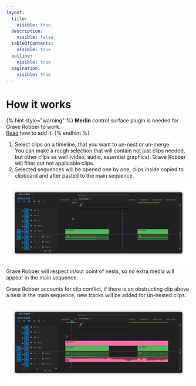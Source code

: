 ```yaml
---
layout:
  title:
    visible: true
  description:
    visible: false
  tableOfContents:
    visible: true
  outline:
    visible: true
  pagination:
    visible: true
---
```


# How it works

{% hint style="warning" %}
**Merlin** control surface plugin is needed for Grave Robber to work.\
[Read](../../support-tools/merlin.md) how to add it.
{% endhint %}

1. Select clips on a timeline, that you want to un-nest or un-merge.\
   You can make a rough selection that will contain not just clips needed, but other clips as well (video, audio, essential graphics). Grave Robber will filter out not applicable clips.
2. Selected sequences will be opened one by one, clips inside copied to clipboard and after pasted to the main sequence.

![](../../.gitbook/assets/GraveRobber_unnest_01.gif)

Grave Robber will respect in/out point of nests, so no extra media will appear in the main sequence.

Grave Robber accounts for clip conflict, if there is an obstructing clip above a nest in the main sequence, new tracks will be added for un-nested clips.

![](../../.gitbook/assets/GraveRobber_unnest_02.gif)

